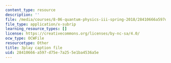 ```yaml
---
content_type: resource
description: ''
file: /media/courses/8-06-quantum-physics-iii-spring-2018/28410666a597d75e7a255e1ba4536a5e_yg3NGFpZr4w.srt
file_type: application/x-subrip
learning_resource_types: []
license: https://creativecommons.org/licenses/by-nc-sa/4.0/
ocw_type: OCWFile
resourcetype: Other
title: 3play caption file
uid: 28410666-a597-d75e-7a25-5e1ba4536a5e
---
```

